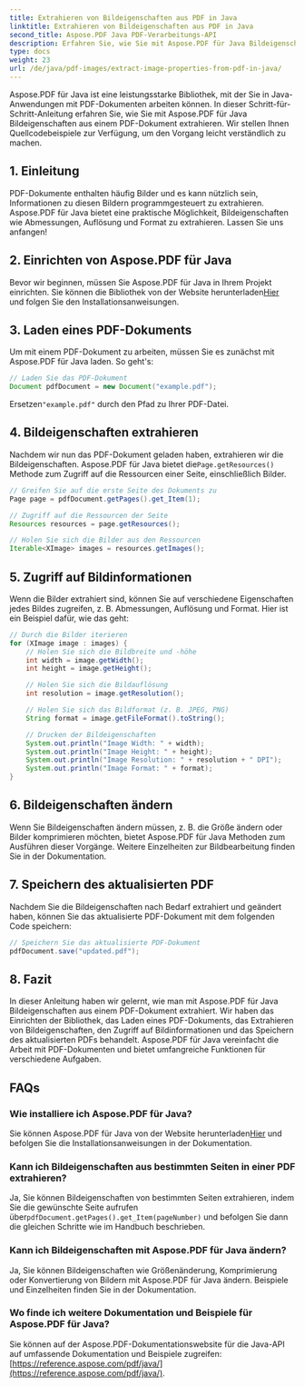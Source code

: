 ```yaml
---
title: Extrahieren von Bildeigenschaften aus PDF in Java
linktitle: Extrahieren von Bildeigenschaften aus PDF in Java
second_title: Aspose.PDF Java PDF-Verarbeitungs-API
description: Erfahren Sie, wie Sie mit Aspose.PDF für Java Bildeigenschaften aus PDFs in Java extrahieren. Schritt-für-Schritt-Anleitung mit Quellcode. Verbessern Sie noch heute Ihre PDF-Verarbeitungsfähigkeiten!
type: docs
weight: 23
url: /de/java/pdf-images/extract-image-properties-from-pdf-in-java/
---
```


Aspose.PDF für Java ist eine leistungsstarke Bibliothek, mit der Sie in Java-Anwendungen mit PDF-Dokumenten arbeiten können. In dieser Schritt-für-Schritt-Anleitung erfahren Sie, wie Sie mit Aspose.PDF für Java Bildeigenschaften aus einem PDF-Dokument extrahieren. Wir stellen Ihnen Quellcodebeispiele zur Verfügung, um den Vorgang leicht verständlich zu machen.

## 1. Einleitung

PDF-Dokumente enthalten häufig Bilder und es kann nützlich sein, Informationen zu diesen Bildern programmgesteuert zu extrahieren. Aspose.PDF für Java bietet eine praktische Möglichkeit, Bildeigenschaften wie Abmessungen, Auflösung und Format zu extrahieren. Lassen Sie uns anfangen!

## 2. Einrichten von Aspose.PDF für Java

 Bevor wir beginnen, müssen Sie Aspose.PDF für Java in Ihrem Projekt einrichten. Sie können die Bibliothek von der Website herunterladen[Hier](https://releases.aspose.com/pdf/java/) und folgen Sie den Installationsanweisungen.

## 3. Laden eines PDF-Dokuments

Um mit einem PDF-Dokument zu arbeiten, müssen Sie es zunächst mit Aspose.PDF für Java laden. So geht's:

```java
// Laden Sie das PDF-Dokument
Document pdfDocument = new Document("example.pdf");
```

 Ersetzen`"example.pdf"` durch den Pfad zu Ihrer PDF-Datei.

## 4. Bildeigenschaften extrahieren

 Nachdem wir nun das PDF-Dokument geladen haben, extrahieren wir die Bildeigenschaften. Aspose.PDF für Java bietet die`Page.getResources()` Methode zum Zugriff auf die Ressourcen einer Seite, einschließlich Bilder.

```java
// Greifen Sie auf die erste Seite des Dokuments zu
Page page = pdfDocument.getPages().get_Item(1);

// Zugriff auf die Ressourcen der Seite
Resources resources = page.getResources();

// Holen Sie sich die Bilder aus den Ressourcen
Iterable<XImage> images = resources.getImages();
```

## 5. Zugriff auf Bildinformationen

Wenn die Bilder extrahiert sind, können Sie auf verschiedene Eigenschaften jedes Bildes zugreifen, z. B. Abmessungen, Auflösung und Format. Hier ist ein Beispiel dafür, wie das geht:

```java
// Durch die Bilder iterieren
for (XImage image : images) {
    // Holen Sie sich die Bildbreite und -höhe
    int width = image.getWidth();
    int height = image.getHeight();

    // Holen Sie sich die Bildauflösung
    int resolution = image.getResolution();

    // Holen Sie sich das Bildformat (z. B. JPEG, PNG)
    String format = image.getFileFormat().toString();

    // Drucken der Bildeigenschaften
    System.out.println("Image Width: " + width);
    System.out.println("Image Height: " + height);
    System.out.println("Image Resolution: " + resolution + " DPI");
    System.out.println("Image Format: " + format);
}
```

## 6. Bildeigenschaften ändern

Wenn Sie Bildeigenschaften ändern müssen, z. B. die Größe ändern oder Bilder komprimieren möchten, bietet Aspose.PDF für Java Methoden zum Ausführen dieser Vorgänge. Weitere Einzelheiten zur Bildbearbeitung finden Sie in der Dokumentation.

## 7. Speichern des aktualisierten PDF

Nachdem Sie die Bildeigenschaften nach Bedarf extrahiert und geändert haben, können Sie das aktualisierte PDF-Dokument mit dem folgenden Code speichern:

```java
// Speichern Sie das aktualisierte PDF-Dokument
pdfDocument.save("updated.pdf");
```

## 8. Fazit

In dieser Anleitung haben wir gelernt, wie man mit Aspose.PDF für Java Bildeigenschaften aus einem PDF-Dokument extrahiert. Wir haben das Einrichten der Bibliothek, das Laden eines PDF-Dokuments, das Extrahieren von Bildeigenschaften, den Zugriff auf Bildinformationen und das Speichern des aktualisierten PDFs behandelt. Aspose.PDF für Java vereinfacht die Arbeit mit PDF-Dokumenten und bietet umfangreiche Funktionen für verschiedene Aufgaben.

## FAQs

### Wie installiere ich Aspose.PDF für Java?

 Sie können Aspose.PDF für Java von der Website herunterladen[Hier](https://releases.aspose.com/pdf/java/) und befolgen Sie die Installationsanweisungen in der Dokumentation.

### Kann ich Bildeigenschaften aus bestimmten Seiten in einer PDF extrahieren?

Ja, Sie können Bildeigenschaften von bestimmten Seiten extrahieren, indem Sie die gewünschte Seite aufrufen über`pdfDocument.getPages().get_Item(pageNumber)` und befolgen Sie dann die gleichen Schritte wie im Handbuch beschrieben.

### Kann ich Bildeigenschaften mit Aspose.PDF für Java ändern?

Ja, Sie können Bildeigenschaften wie Größenänderung, Komprimierung oder Konvertierung von Bildern mit Aspose.PDF für Java ändern. Beispiele und Einzelheiten finden Sie in der Dokumentation.

### Wo finde ich weitere Dokumentation und Beispiele für Aspose.PDF für Java?

 Sie können auf der Aspose.PDF-Dokumentationswebsite für die Java-API auf umfassende Dokumentation und Beispiele zugreifen:[https://reference.aspose.com/pdf/java/](https://reference.aspose.com/pdf/java/).
